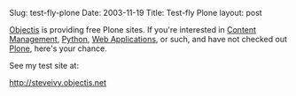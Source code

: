 Slug: test-fly-plone
Date: 2003-11-19
Title: Test-fly Plone
layout: post

<a href="http://www.objectis.net">Objectis</a> is providing free Plone sites. If you&#39;re interested in <a href="http://dmoz.org/Computers/Software/Internet/Site_Management/Content_Management/">Content Management</a>, <a href="http://dmoz.org/Computers/Programming/Languages/Python/">Python</a>, <a href="http://dmoz.org/Computers/Internet/On_the_Web/Web_Applications/">Web Applications</a>, or such, and have not checked out <a href="http://www.plone.org">Plone</a>, here&#39;s your chance.

See my test site at:

http://steveivy.objectis.net
